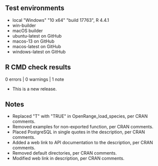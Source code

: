 ## Test environments
* local  "Windows" "10 x64" "build 17763",  R 4.4.1
* win-builder
* macOS builder
* ubuntu-latest on GitHub
* macos-13 on GitHub
* macos-latest on GitHub
* windows-latest on GitHub

## R CMD check results

0 errors | 0 warnings | 1 note

* This is a new release.

## Notes
* Replaced "T" with "TRUE" in OpenRange_load_species, per CRAN comments.
* Removed examples for non-exported function, per CRAN comments.
* Placed PostgreSQL in single quotes in the description, per CRAN comments.
* Added a web link to API documentation to the description, per CRAN comments.
* Removed default directories, per CRAN comments.
* Modified web link in description, per CRAN comments.
